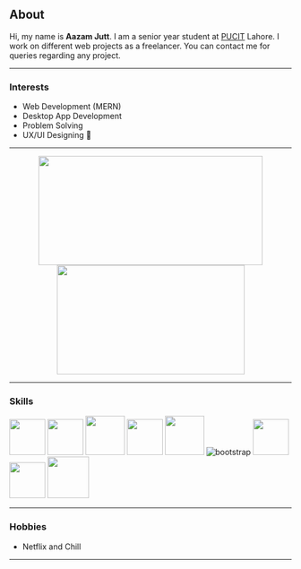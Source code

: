 <h2>About</h2>

<span>
  Hi, my name is <b>Aazam Jutt</b>.
I am a senior year student at <a href="http://pucit.edu.pk">PUCIT</a> Lahore. I work on different web projects as a freelancer. You can contact me for queries regarding any project.
</span>

----

<h3>Interests</h3>
<ul>
  <li>Web Development (MERN)</li>
  <li>Desktop App Development</li>
  <li>Problem Solving</li>
  <li>UX/UI Designing 🎨</li>
</ul>
  
----

<div align="center">
  <img height="195" src="https://github-readme-stats.vercel.app/api?username=AazamJutt&theme=tokyonight&show_icons=true&hide_border=true" width="400px"/>
  <img height="195" src="https://github-readme-stats.vercel.app/api/top-langs/?username=AazamJutt&layout=compact&langs_count=6&theme=tokyonight&hide_border=true" width="335px"/>
</div>

----

<h3>Skills</h3>

<span><img src="https://plumbr.io/app/uploads/2019/06/java.png" height="64px"></span>
<span><img src="https://upload.wikimedia.org/wikipedia/commons/thumb/6/61/HTML5_logo_and_wordmark.svg/512px-HTML5_logo_and_wordmark.svg.png" height="64px"></span>
<span><img src="https://cdn.freebiesupply.com/logos/large/2x/css3-logo-png-transparent.png" height="70px"></span>
<span><img src="https://upload.wikimedia.org/wikipedia/commons/thumb/a/a7/React-icon.svg/1280px-React-icon.svg.png" height="64px"></span>
<img src="https://cdn.freelogovectors.net/wp-content/uploads/2021/08/node-js-logo-freelogovectors.net_.png" height="70px">
![bootstrap](https://github.com/faatehsultan/faatehsultan/blob/master/assets/bootstrap.png) 
<span><img src="https://cdn3.iconfinder.com/data/icons/logos-and-brands-adobe/512/267_Python-512.png" height="64px"></span>
<span><img src="https://user-images.githubusercontent.com/42747200/46140125-da084900-c26d-11e8-8ea7-c45ae6306309.png" height="64px"></span>
<span><img src="https://brandlogos.net/wp-content/uploads/2021/05/adobe-xd-logo.png" height="74px"></span>

----

<h3>Hobbies</h3>
<ul>
  <li>Netflix and Chill</li>
</ul>

----
